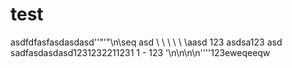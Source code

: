 # test
asdfdfasfasdasdasd''"'"\n\\seq asd \ \ \ \ \ \aasd 123 asdsa123 asd sadfasdasdasd1231232211231 1 - 123
'\n\n\n\n''''123eweqeeqw

